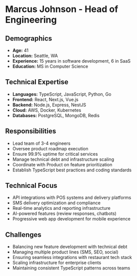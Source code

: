 # Marcus Johnson - Head of Engineering

## Demographics
- **Age:** 41
- **Location:** Seattle, WA
- **Experience:** 15 years in software development, 6 in SaaS
- **Education:** MS in Computer Science

## Technical Expertise
- **Languages:** TypeScript, JavaScript, Python, Go
- **Frontend:** React, Next.js, Vue.js
- **Backend:** Node.js, Express, NestJS
- **Cloud:** AWS, Docker, Kubernetes
- **Databases:** PostgreSQL, MongoDB, Redis

## Responsibilities
- Lead team of 3-4 engineers
- Oversee product roadmap execution
- Ensure 99.9% uptime for critical services
- Manage technical debt and infrastructure scaling
- Coordinate with Product on feature prioritization
- Establish TypeScript best practices and coding standards

## Technical Focus
- API integrations with POS systems and delivery platforms
- SMS delivery optimization and compliance
- Real-time analytics and reporting infrastructure
- AI-powered features (review responses, chatbots)
- Progressive web app development for mobile experience

## Challenges
- Balancing new feature development with technical debt
- Managing multiple product lines (SMS, SEO, social)
- Ensuring seamless integrations with restaurant tech stack
- Scaling infrastructure for enterprise clients
- Maintaining consistent TypeScript patterns across teams